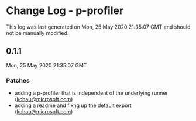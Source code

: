 # Change Log - p-profiler

This log was last generated on Mon, 25 May 2020 21:35:07 GMT and should not be manually modified.

<!-- Start content -->

## 0.1.1

Mon, 25 May 2020 21:35:07 GMT

### Patches

- adding a p-profiler that is independent of the underlying runner (kchau@microsoft.com)
- adding a readme and fixng up the default export (kchau@microsoft.com)
